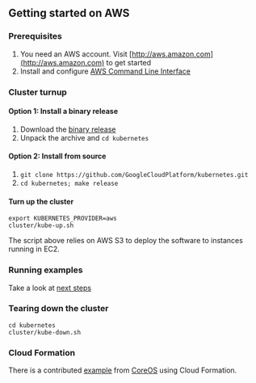 ## Getting started on AWS

### Prerequisites

1. You need an AWS account. Visit [http://aws.amazon.com](http://aws.amazon.com) to get started
2. Install and configure [AWS Command Line Interface](http://aws.amazon.com/cli)

### Cluster turnup

#### Option 1: Install a binary release

1. Download the [binary release](getting-started-guides/binary_release.md)
2. Unpack the archive and ```cd kubernetes```

#### Option 2: Install from source
1. ```git clone https://github.com/GoogleCloudPlatform/kubernetes.git```
2. ```cd kubernetes; make release```

#### Turn up the cluster
```
export KUBERNETES_PROVIDER=aws
cluster/kube-up.sh
```

The script above relies on AWS S3 to deploy the software to instances running in EC2.

### Running examples

Take a look at [next steps](https://github.com/GoogleCloudPlatform/kubernetes#where-to-go-next)

### Tearing down the cluster
```
cd kubernetes
cluster/kube-down.sh
```

### Cloud Formation
There is a contributed [example](aws-coreos.md) from [CoreOS](http://www.coreos.com) using Cloud Formation.
